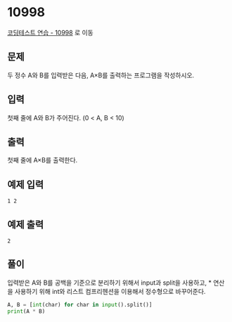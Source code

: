 # 10998

[코딩테스트 연습 - 10998][1] 로 이동

## 문제

두 정수 A와 B를 입력받은 다음, A×B를 출력하는 프로그램을 작성하시오.

## 입력

첫째 줄에 A와 B가 주어진다. (0 < A, B < 10)

## 출력

첫째 줄에 A×B를 출력한다.

## 예제 입력

```
1 2
```

## 예제 출력

```
2
```

## 풀이

입력받은 A와 B를 공백을 기준으로 분리하기 위해서 input과 split을 사용하고, \* 연산을 사용하기 위해 int와 리스트 컴프리헨션을 이용해서 정수형으로 바꾸어준다.

```python
A, B = [int(char) for char in input().split()]
print(A * B)
```

[1]: https://www.acmicpc.net/problem/10998
